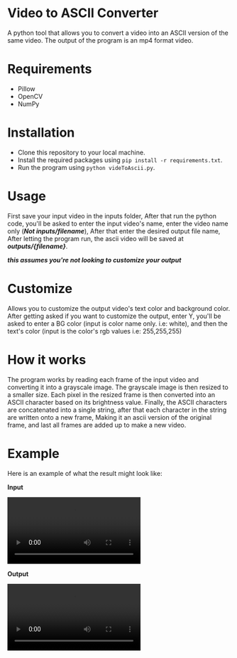# **Video to ASCII Converter** 
A python tool that allows you to convert a video into an ASCII version of the same video. The output of the program is an mp4 format video.
# **Requirements** 
- Pillow
- OpenCV
- NumPy

# **Installation**
- Clone this repository to your local machine.
- Install the required packages using ```pip install -r requirements.txt```.
- Run the program using 
```python videToAscii.py```.

# **Usage**
First save your input video in the inputs folder, After that run the python code, you'll be asked to enter the input video's name, enter the video name only (***Not inputs/filename***), After that enter the desired output file name, After letting the program run, the ascii video will be saved at ***outputs/{filename}***.

***this assumes you're not looking to customize your output***

# **Customize**
Allows you to customize the output video's text color and background color.
After getting asked if you want to customize the output, enter Y, you'll be asked to enter a BG color (input is color name only. i.e: white), and then the text's color (input is the color's rgb values i.e: 255,255,255)

# **How it works**
The program works by reading each frame of the input video and converting it into a grayscale image. The grayscale image is then resized to a smaller size. Each pixel in the resized frame is then converted into an ASCII character based on its brightness value. Finally, the ASCII characters are concatenated into a single string, after that each character in the string are written onto a new frame, Making it an ascii version of the original frame, and last all frames are added up to make a new video.

# **Example**
Here is an example of what the result might look like:

**Input**

<video src="https://user-images.githubusercontent.com/62534624/220768339-547e3e0a-40c3-4798-a1b7-5e0ad2e1e0fb.mp4" controls="controls" style="max-width: 730px;">
</video>

**Output**

<video src="https://user-images.githubusercontent.com/62534624/220768605-e2a36259-2c10-4dc1-8c0f-d09a2612a60e.mp4
" controls="controls" style="max-width: 730px;">
</video>

